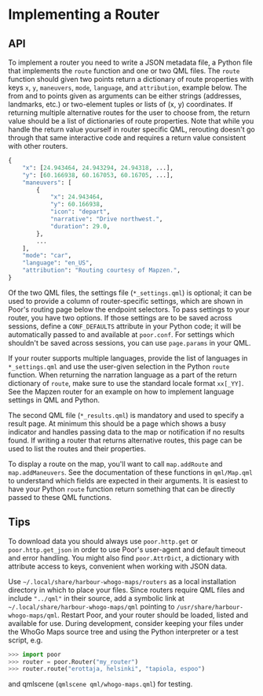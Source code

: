 Implementing a Router
=====================

## API

To implement a router you need to write a JSON metadata file, a Python
file that implements the `route` function and one or two QML files. The
`route` function should given two points return a dictionary of route
properties with keys `x`, `y`, `maneuvers`, `mode`, `language`, and
`attribution`, example below. The from and to points given as arguments
can be either strings (addresses, landmarks, etc.) or two-element tuples
or lists of (x, y) coordinates. If returning multiple alternative routes
for the user to choose from, the return value should be a list of
dictionaries of route properties. Note that while you handle the return
value yourself in router specific QML, rerouting doesn't go through that
same interactive code and requires a return value consistent with other
routers.

```python
{
    "x": [24.943464, 24.943294, 24.94318, ...],
    "y": [60.166938, 60.167053, 60.16705, ...],
    "maneuvers": [
        {
            "x": 24.943464,
            "y": 60.166938,
            "icon": "depart",
            "narrative": "Drive northwest.",
            "duration": 29.0,
        },
        ...
    ],
    "mode": "car",
    "language": "en_US",
    "attribution": "Routing courtesy of Mapzen.",
}
```

Of the two QML files, the settings file (`*_settings.qml`) is optional;
it can be used to provide a column of router-specific settings, which
are shown in Poor's routing page below the endpoint selectors. To pass
settings to your router, you have two options. If those settings are to
be saved across sessions, define a `CONF_DEFAULTS` attribute in your
Python code; it will be automatically passed to and available at
`poor.conf`. For settings which shouldn't be saved across sessions, you
can use `page.params` in your QML.

If your router supports multiple languages, provide the list of
languages in `*_settings.qml` and use the user-given selection in the
Python `route` function. When returning the narration language as a part
of the return dictionary of `route`, make sure to use the standard
locale format `xx[_YY]`. See the Mapzen router for an example on how to
implement language settings in QML and Python.

The second QML file (`*_results.qml`) is mandatory and used to specify a
result page. At minimum this should be a page which shows a busy
indicator and handles passing data to the map or notification if no
results found. If writing a router that returns alternative routes, this
page can be used to list the routes and their properties.

To display a route on the map, you'll want to call `map.addRoute` and
`map.addManeuvers`. See the documentation of these functions in
`qml/Map.qml` to understand which fields are expected in their
arguments. It is easiest to have your Python `route` function return
something that can be directly passed to these QML functions.

## Tips

To download data you should always use `poor.http.get` or
`poor.http.get_json` in order to use Poor's user-agent and default
timeout and error handling. You might also find `poor.AttrDict`, a
dictionary with attribute access to keys, convenient when working with
JSON data.

Use `~/.local/share/harbour-whogo-maps/routers` as a local installation
directory in which to place your files. Since routers require QML files
and include `"../qml"` in their source, add a symbolic link at
`~/.local/share/harbour-whogo-maps/qml` pointing to
`/usr/share/harbour-whogo-maps/qml`. Restart Poor, and your router should
be loaded, listed and available for use. During development, consider
keeping your files under the WhoGo Maps source tree and using the Python
interpreter or a test script, e.g.

```python
>>> import poor
>>> router = poor.Router("my_router")
>>> router.route("erottaja, helsinki", "tapiola, espoo")
```

and qmlscene (`qmlscene qml/whogo-maps.qml`) for testing.

